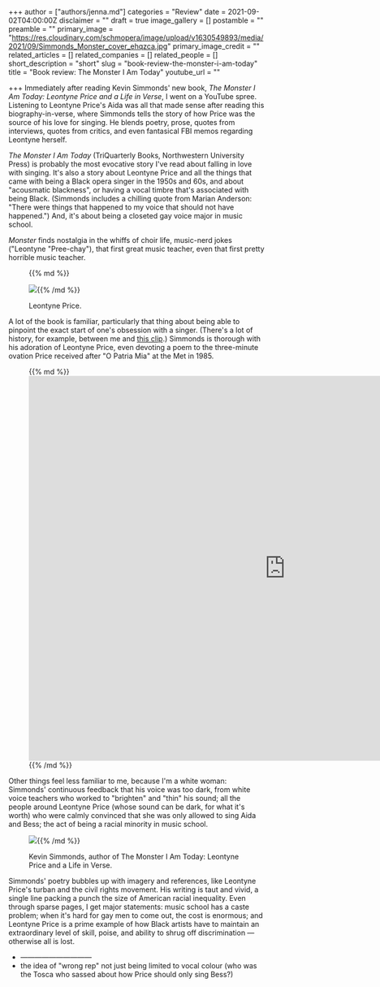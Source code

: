 +++
author = ["authors/jenna.md"]
categories = "Review"
date = 2021-09-02T04:00:00Z
disclaimer = ""
draft = true
image_gallery = []
postamble = ""
preamble = ""
primary_image = "https://res.cloudinary.com/schmopera/image/upload/v1630549893/media/2021/09/Simmonds_Monster_cover_ehqzca.jpg"
primary_image_credit = ""
related_articles = []
related_companies = []
related_people = []
short_description = "short"
slug = "book-review-the-monster-i-am-today"
title = "Book review: The Monster I Am Today"
youtube_url = ""

+++
Immediately after reading Kevin Simmonds' new book, _The Monster I Am Today: Leontyne Price and a Life in Verse_, I went on a YouTube spree. Listening to Leontyne Price's Aida was all that made sense after reading this biography-in-verse, where Simmonds tells the story of how Price was the source of his love for singing. He blends poetry, prose, quotes from interviews, quotes from critics, and even fantasical FBI memos regarding Leontyne herself.

_The Monster I Am Today_ (TriQuarterly Books, Northwestern University Press) is probably the most evocative story I've read about falling in love with singing. It's also a story about Leontyne Price and all the things that came with being a Black opera singer in the 1950s and 60s, and about "acousmatic blackness", or having a vocal timbre that's associated with being Black. (Simmonds includes a chilling quote from Marian Anderson: "There were things that happened to my voice that should not have happened.") And, it's about being a closeted gay  voice major in music school.

_Monster_ finds nostalgia in the whiffs of choir life, music-nerd jokes ("Leontyne "Pree-chay"), that first great music teacher, even that first pretty horrible music teacher.

<figure data-type="image">{{% md %}}

![](https://res.cloudinary.com/schmopera/image/upload/v1630549334/media/2021/09/LeontynePrice_xinedq.jpg){{% /md %}}

<figcaption>Leontyne Price.</figcaption>

</figure>

A lot of the book is familiar, particularly that thing about being able to pinpoint the exact start of one's obsession with a singer. (There's a lot of history, for example, between me and [this clip](https://www.youtube.com/watch?v=A6MLEumcr_k).) Simmonds is thorough with his adoration of Leontyne Price, even devoting a poem to the three-minute ovation Price received after "O Patria Mia" at the Met in 1985. 

<figure data-type="video">{{% md %}}<iframe width="1010" height="758" src="https://www.youtube.com/embed/XD3tCTA8kfo" title="YouTube video player" frameborder="0" allow="accelerometer; autoplay; clipboard-write; encrypted-media; gyroscope; picture-in-picture" allowfullscreen></iframe>{{% /md %}}

</figure>

Other things feel less familiar to me, because I'm a white woman: Simmonds' continuous feedback that his voice was too dark, from white voice teachers who worked to "brighten" and "thin" his sound; all the people around Leontyne Price (whose sound can be dark, for what it's worth) who were calmly convinced that she was only allowed to sing Aida and Bess; the act of being a racial minority in music school.

<figure data-type="image"{{% md %}}

![](https://res.cloudinary.com/schmopera/image/upload/v1630587991/media/2021/09/Kevin_Simmonds_wcqihh.jpg){{% /md %}}

<figcaption>Kevin Simmonds, author of The Monster I Am Today: Leontyne Price and a Life in Verse.</figcaption>

</figure>

Simmonds' poetry bubbles up with imagery and references, like Leontyne Price's turban and the civil rights movement. His writing is taut and vivid, a single line packing a punch the size of American racial inequality. Even through sparse pages, I get major statements: music school has a caste problem; when it's hard for gay men to come out, the cost is enormous; and Leontyne Price is a prime example of how Black artists have to maintain an extraordinary level of skill, poise, and ability to shrug off discrimination — otherwise all is lost. 

* ——————————
* the idea of "wrong rep" not just being limited to vocal colour (who was the Tosca who sassed about how Price should only sing Bess?)